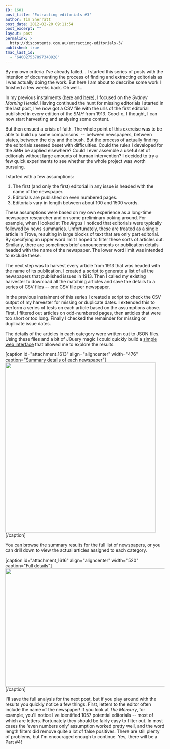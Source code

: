 ```yaml
---
ID: 1601
post_title: 'Extracting editorials #3'
author: Tim Sherratt
post_date: 2012-02-20 09:11:54
post_excerpt: ""
layout: post
permalink: >
  http://discontents.com.au/extracting-editorials-3/
published: true
tmac_last_id:
  - "640027537897340928"
---
```

By my own criteria I've already failed... I started this series of posts with the intention of documenting the process of finding and extracting editorials as I was actually doing the work. But here I am about to describe some work I finished a few weeks back. Oh well...

In my previous instalments (<a title="Extracting editorials #1" href="http://discontents.com.au/shoebox/digital-humanities/extracting-editorials-1">here</a> and <a title="Extracting editorials #2" href="http://discontents.com.au/shed/hacks/extracting-editorials-2">here</a>), I focused on the <em>Sydney Morning Herald.</em> Having continued the hunt for missing editorials I started in the last post, I've now got a CSV file with the urls of the first editorial published in every edition of the <em>SMH</em> from 1913. Good-o, I thought, I can now start harvesting and analysing some content.

But then ensued a crisis of faith. The whole point of this exercise was to be able to build up some comparisons  -- between newspapers, between states, between the city and the bush. But the process of actually finding the editorials seemed beset with difficulties. Could the rules I developed for the <em>SMH</em> be applied elsewhere? Could I ever assemble a useful set of editorials without large amounts of human intervention? I decided to try a few quick experiments to see whether the whole project was worth pursuing.

I started with a few assumptions:
<ol>
	<li>The first (and only the first) editorial in any issue is headed with the name of the newspaper.</li>
	<li>Editorials are published on even numbered pages.</li>
	<li>Editorials vary in length between about 100 and 1500 words.</li>
</ol>
These assumptions were based on my own experience as a long-time newspaper researcher and on some preliminary poking around. For example, when I looked at <em>The Argus</em> I noticed that editorials were typically followed by news summaries. Unfortunately, these are treated as a single article in Trove, resulting in large blocks of text that are only part editorial. By specifying an upper word limit I hoped to filter these sorts of articles out. Similarly, there are sometimes brief announcements or publication details headed with the name of the newspaper. The lower word limit was intended to exclude these.

The next step was to harvest every article from 1913 that was headed with the name of its publication. I created a script to generate a list of all the newspapers that published issues in 1913. Then I called my existing harvester to download all the matching articles and save the details to a series of CSV files -- one CSV file per newspaper.

In the previous instalment of this series I created a script to check the CSV output of my harvester for missing or duplicate dates. I extended this to perform a series of tests on each article based on the assumptions above. First, I filtered out articles on odd-numbered pages, then articles that were too short or too long. Finally I checked the remainder for missing or duplicate issue dates.

The details of the articles in each category were written out to JSON files. Using these files and a bit of JQuery magic I could quickly build a <a href="http://wraggelabs.com/shed/trove/editorials/">simple web interface</a> that allowed me to explore the results.

[caption id="attachment_1613" align="aligncenter" width="476" caption="Summary details of each newspaper"]<a href="http://wraggelabs.com/shed/trove/editorials/"><img class="size-full wp-image-1613" title="editorials-list-cropped" src="http://discontents.com.au/wp-content/uploads/2012/02/editorials-list-cropped.jpg" alt="" width="476" height="536" /></a>[/caption]

You can browse the summary results for the full list of newspapers, or you can drill down to view the actual articles assigned to each category.

[caption id="attachment_1616" align="aligncenter" width="520" caption="Full details"]<a href="http://discontents.com.au/wp-content/uploads/2012/02/editorials-details-cropped.jpg"><img class="size-large wp-image-1616" title="editorials-details-cropped" src="http://discontents.com.au/wp-content/uploads/2012/02/editorials-details-cropped-520x372.jpg" alt="" width="520" height="372" /></a>[/caption]

I'll save the full analysis for the next post, but if you play around with the results you quickly notice a few things. First, letters to the editor often include the name of the newspaper! If you look at <em>The Mercury</em>, for example, you'll notice I've identified 1057 potential editorials -- most of which are letters. Fortunately they should be fairly easy to filter out. In most cases the 'even numbers only' assumption worked pretty well, and the word length filters did remove quite a lot of false positives. There are still plenty of problems, but I'm encouraged enough to continue. Yes, there will be a Part #4!

&nbsp;